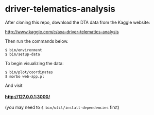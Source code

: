 # driver-telematics-analysis

After cloning this repo, download the DTA data from the Kaggle website:

http://www.kaggle.com/c/axa-driver-telematics-analysis

Then run the commands below.

```
$ bin/environment
$ bin/setup-data
```

To begin visualizing the data:

```
$ bin/plot/coordinates
$ morbo web-app.pl
```

And visit

#### http://127.0.0.1:3000/

(you may need to `$ bin/util/install-dependencies` first)
